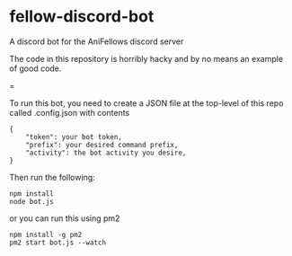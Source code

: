 # fellow-discord-bot

A discord bot for the AniFellows discord server

The code in this repository is horribly hacky and by no means an example of good code.

=

To run this bot, you need to create a JSON file at the top-level of this repo called .config.json with contents
```
{
    "token": your bot token,
    "prefix": your desired command prefix,
    "activity": the bot activity you desire,
}
```

Then run the following:
```
npm install
node bot.js
```

or you can run this using pm2
```
npm install -g pm2
pm2 start bot.js --watch
```
